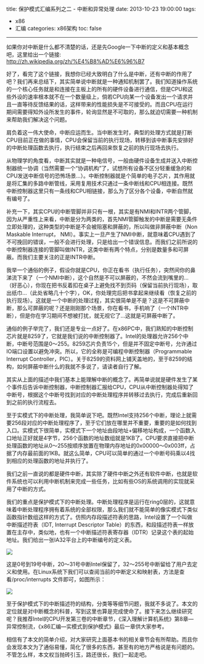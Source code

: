 title: 保护模式汇编系列之二 - 中断和异常处理
date: 2013-10-23 19:00:00
tags:
- x86
- 汇编
categories: x86架构
toc: false
---

如果你对中断是什么都不清楚的话，还是先Google一下中断的定义和基本概念吧，这里给出一个链接: http://zh.wikipedia.org/zh/%E4%B8%AD%E6%96%B7

好了，看完了这个链接，我想你已经大致明白了什么是中断，还有中断的作用了吧？我们再来总结下，其实简单说中断就是一种通知机制罢了。我们知道操作系统的一个核心任务就是和连接在主板上的所有的硬件设备进行通信，但是CPU和这些外设的速率根本就不在一个数量级上，倘若CPU向某一个设备发出一个请求并且一直等待反馈结果的话，这样带来的性能损失是不可接受的。而且CPU在运行期间需要得知外设所发生的事件，轮询显然是不可取的，那么就迫切需要一种机制来帮助我们解决这个问题。

肩负着这一伟大使命，中断应运而生。当中断发生时，典型的处理方式就是打断CPU目前正在做的事情，CPU会保留当前的执行现场，转移到该中断事先安排好的中断处理函数去执行，执行结束之后再回来恢复之前的执行现场去执行。

从物理学的角度看，中断其实就是一种电信号，一般由硬件设备生成并送入中断控制器统一协调（当然需要一个“协调机构”了，试想所有设备不区分轻重缓急的和CPU发送中断信号的恐怖场景…）。中断控制器就是个简单的电子芯片，其作用就是将汇集的多路中断管线，采用复用技术只通过一条中断线和CPU相连接。既然中断控制器这里只有一条线和CPU相链接，那么为了区分各个设备，中断自然就有编号了。

补充一下，其实CPU的中断管脚并非只有一根，其实是有NMI和INTR两个管脚，因为从严重性上来看，中断是分为两类的，首先NMI管脚触发的中断是需要无条件立即处理的，这种类型的中断是不会被阻塞和屏蔽的，所以叫做非屏蔽中断（Non Maskable Interrupt， NMI）。事实上一旦产生了NMI中断，就意味着CPU遇到了不可挽回的错误，一般不会进行处理，只是给出一个错误信息。而我们之前所说的中断控制器连接的管脚叫做INTR，这类中断有两个特点，分别是数量多和可屏蔽。而我们主要关注的正是INTR中断。

我举一个通俗的例子，假设你就是CPU，你正在看书（执行任务），突然间你的鼻涕流下来了（一个NMI中断），这个自然是不可以屏蔽的，不然会流到嘴里的…（好恶心），你现在把书反着扣在桌子上避免找不到页码（保留当前执行现场），取出纸巾…（此处省略几十个字），OK，你处理完后把书拿起来继续看（恢复之前的执行现场）。这就是一个中断的处理过程，其实很简单是不是？这是不可屏蔽中断，那么可屏蔽的呢？还是刚刚那个场景，你在看书，手机响了（一个INTR中断），但是你在学习期间不想被打扰，就无视它了…这就是可屏蔽中断了。

<!-- more -->

通俗的例子举完了，我们还是专业一点好了。在x86PC中，我们熟知的中断控制芯片就是8259了，它就是我们说的中断控制器了。Intel的处理器允许256个中断，中断号范围是0～255。8259芯片负责15个，但是并不固定中断号，允许通过IO端口设置以避免冲突。所以，它的全称是可编程中断控制器（Programmable Interrupt Controller，PIC）。关于8259的资料网上铺天盖地的，至于8259的结构，如何屏蔽中断什么的我就不多说了，请读者自行了解。

其实从上面的描述中我们基本上能理解中断的概念了。再简单说就是硬件发生了某个事件后告诉中断控制器，中断控制器汇报给CPU，CPU从中断控制器处得知了中断号，根据这个中断号找到对应的中断处理程序并转移过去执行，完成后重新回到之前的执行流程去。

至于实模式下的中断处理，我简单说下吧。既然Intel支持256个中断，理论上就需要256段对应的中断处理程序了，至于它们放在哪里并不重要，重要的是如何找到入口。实模式下很简单，实模式下一个地址由段地址+偏移地址构成，一个函数入口地址正好就是4字节，256个函数的地址数组就是1KB了。CPU要求直接把中断处理函数的地址从0～255按顺序放置在物理内存地址的0x00000～0x003ff，占据了内存最前面的1KB。就这么简单，CPU可以简单的通过一个中断号码乘以4找到相应的处理函数的地址并执行了。

我们之前一直说的都是硬件中断，其实除了硬件中断之外还有软件中断，也就是软件系统也可以利用中断机制来完成一些任务，比如有些OS的系统调用的实现就采用了中断的方式。

我们的重点是保护模式下的中断处理。中断处理程序是运行在ring0层的，这就意味着中断处理程序拥有着系统的全部权限，那么我们就不能简单的像实模式下类似函数指针数组这样的方式了。仿照内存段描述符表的思路，Intel设置了一个叫做中断描述符表（IDT, Interrupt Descriptor Table）的东西，和段描述符表一样放置在主存中，类似地，也有一个中断描述符表寄存器（IDTR）记录这个表的起始地址。我们给出一张IA32平台上的中断编号的定义表。

![](/images/22/1.png)

这是0号到19号中断，20～31号中断Intel保留了，32～255号中断留给了用户去定义和使用。在Linux系统下我们可以查阅当前的中断定义和映射表，方法是查看/proc/interrupts 文件即可，如图所示：

![](/images/22/2.png)

至于保护模式下的中断描述符的结构，分类等等细节问题，我就不多说了。本文的定位就是对中断概念的科普，写到这里也算是完成使命了。接下来怎么继续研究呢？我推荐Intel的CPU开发第三卷的中断章节，《深入理解计算机系统》第8章—异常控制流，《x86汇编—实模式到保护模式》最后一章供大家参考。

相信有了本文的简单介绍，对大家研究上面基本书的相关章节会有所帮助。而且你会发现本文为了通俗易懂，简化了很多的东西，甚至有的地方严格说是有问题的。不管怎么样，本文权当抛砖引玉，路还很长，我们一起走吧。
